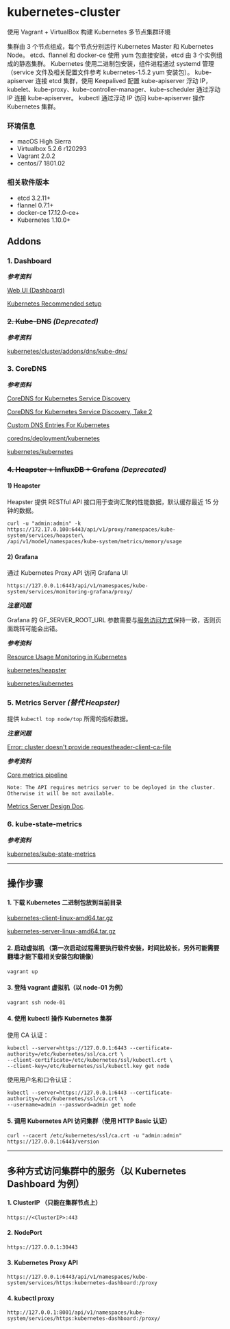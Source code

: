 # kubernetes-cluster
使用 Vagrant + VirtualBox 构建 Kubernetes 多节点集群环境


集群由 3 个节点组成，每个节点分别运行 Kubernetes Master 和 Kubernetes Node。
etcd、flannel 和 docker-ce 使用 yum 包直接安装，etcd 由 3 个实例组成的静态集群。
Kubernetes 使用二进制包安装，组件进程通过 systemd 管理（service 文件及相关配置文件参考 kubernetes-1.5.2 yum 安装包）。
kube-apiserver 连接 etcd 集群，使用 Keepalived 配置 kube-apiserver 浮动 IP，kubelet、kube-proxy、kube-controller-manager、kube-scheduler 通过浮动 IP 连接 kube-apiserver。
kubectl 通过浮动 IP 访问 kube-apiserver 操作 Kubernetes 集群。


### 环境信息

- macOS High Sierra
- Virtualbox 5.2.6 r120293
- Vagrant 2.0.2
- centos/7 1801.02


### 相关软件版本

- etcd 3.2.11+
- flannel 0.7.1+
- docker-ce 17.12.0-ce+
- Kubernetes 1.10.0+


## Addons

### 1. Dashboard

___参考资料___

[Web UI (Dashboard)](https://kubernetes.io/docs/tasks/access-application-cluster/web-ui-dashboard/)

[Kubernetes Recommended setup](https://github.com/kubernetes/dashboard/wiki/Installation#recommended-setup)

### ~~2. Kube-DNS~~ _(Deprecated)_

___参考资料___

[kubernetes/cluster/addons/dns/kube-dns/](https://github.com/kubernetes/kubernetes/tree/master/cluster/addons/dns/kube-dns)

### 3. CoreDNS

___参考资料___

[CoreDNS for Kubernetes Service Discovery](https://coredns.io/2016/11/08/coredns-for-kubernetes-service-discovery/)

[CoreDNS for Kubernetes Service Discovery, Take 2](https://coredns.io/2017/03/01/coredns-for-kubernetes-service-discovery-take-2/)

[Custom DNS Entries For Kubernetes](https://coredns.io/2017/05/08/custom-dns-entries-for-kubernetes/)

[coredns/deployment/kubernetes](https://github.com/coredns/deployment/tree/master/kubernetes)

[kubernetes/kubernetes](https://github.com/kubernetes/kubernetes/tree/master/cluster/addons/dns/coredns)

### ~~4. Heapster + InfluxDB + Grafana~~ _(Deprecated)_

#### 1) Heapster

Heapster 提供 RESTful API 接口用于查询汇聚的性能数据，默认缓存最近 15 分钟的数据。

```
curl -u "admin:admin" -k https://172.17.0.100:6443/api/v1/proxy/namespaces/kube-system/services/heapster\
/api/v1/model/namespaces/kube-system/metrics/memory/usage
```

#### 2) Grafana

通过 Kubernetes Proxy API 访问 Grafana UI

```
https://127.0.0.1:6443/api/v1/namespaces/kube-system/services/monitoring-grafana/proxy/
```

___注意问题___

Grafana 的 GF_SERVER_ROOT_URL 参数需要与[服务访问方式](#访问服务的方式以-kubernetes-dashboard-为例)保持一致，否则页面跳转可能会出错。

___参考资料___

[Resource Usage Monitoring in Kubernetes](https://kubernetes.io/blog/2015/05/resource-usage-monitoring-kubernetes/)

[kubernetes/heapster](https://github.com/kubernetes/heapster/tree/master/deploy/kube-config)

[kubernetes/kubernetes](https://github.com/kubernetes/kubernetes/tree/master/cluster/addons/cluster-monitoring)

### 5. Metrics Server _(替代 Heapster)_

提供 `kubectl top node/top` 所需的指标数据。

___注意问题___

[Error: cluster doesn't provide requestheader-client-ca-file](https://github.com/kubernetes-incubator/kubespray/issues/2092)

___参考资料___

[Core metrics pipeline](https://kubernetes.io/docs/tasks/debug-application-cluster/core-metrics-pipeline/)

	Note: The API requires metrics server to be deployed in the cluster. Otherwise it will be not available.

[Metrics Server Design Doc](https://github.com/kubernetes/community/blob/master/contributors/design-proposals/instrumentation/metrics-server.md).

### 6. kube-state-metrics

___参考资料___

[kubernetes/kube-state-metrics](https://github.com/kubernetes/kube-state-metrics)

---

## 操作步骤

#### 1. 下载 Kubernetes 二进制包放到当前目录

[kubernetes-client-linux-amd64.tar.gz](https://dl.k8s.io/v1.9.2/kubernetes-client-linux-amd64.tar.gz)

[kubernetes-server-linux-amd64.tar.gz](https://dl.k8s.io/v1.9.2/kubernetes-server-linux-amd64.tar.gz)

#### 2. 启动虚拟机 （第一次启动过程需要执行软件安装，时间比较长，另外可能需要翻墙才能下载相关安装包和镜像）

```
vagrant up
```

#### 3. 登陆 vagrant 虚拟机（以 node-01 为例）

```
vagrant ssh node-01
```

#### 4. 使用 kubectl 操作 Kubernetes 集群

使用 CA 认证：
```
kubectl --server=https://127.0.0.1:6443 --certificate-authority=/etc/kubernetes/ssl/ca.crt \
--client-certificate=/etc/kubernetes/ssl/kubectl.crt \
--client-key=/etc/kubernetes/ssl/kubectl.key get node
```

使用用户名和口令认证：
```
kubectl --server=https://127.0.0.1:6443 --certificate-authority=/etc/kubernetes/ssl/ca.crt \
--username=admin --password=admin get node
```

#### 5. 调用 Kubernetes API 访问集群（使用 HTTP Basic 认证）

```
curl --cacert /etc/kubernetes/ssl/ca.crt -u "admin:admin" https://127.0.0.1:6443/version
```

---

## 多种方式访问集群中的服务（以 Kubernetes Dashboard 为例）<div id="Access"></div>

#### 1. ClusterIP （只能在集群节点上）

```
https://<ClusterIP>:443
```

#### 2. NodePort

```
https://127.0.0.1:30443
```

#### 3. Kubernetes Proxy API

```
https://127.0.0.1:6443/api/v1/namespaces/kube-system/services/https:kubernetes-dashboard:/proxy
```

#### 4. kubectl proxy

```
http://127.0.0.1:8001/api/v1/namespaces/kube-system/services/https:kubernetes-dashboard:/proxy/
```
